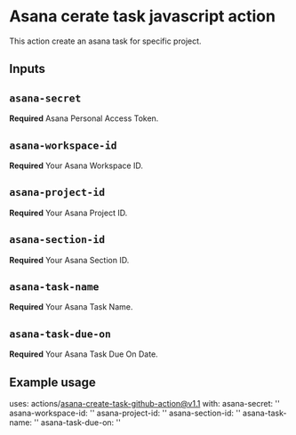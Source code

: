 # Asana cerate task javascript action

This action create an asana task for specific project.

## Inputs

## `asana-secret`

**Required** Asana Personal Access Token.

## `asana-workspace-id`

**Required** Your Asana Workspace ID.

## `asana-project-id`

**Required** Your Asana Project ID.

## `asana-section-id`

**Required** Your Asana Section ID.

## `asana-task-name`

**Required**  Your Asana Task Name.

## `asana-task-due-on`

**Required**  Your Asana Task Due On Date.

## Example usage

uses: actions/asana-create-task-github-action@v1.1
with:
  asana-secret: ''
  asana-workspace-id: ''
  asana-project-id: ''
  asana-section-id: ''
  asana-task-name: ''
  asana-task-due-on: ''

